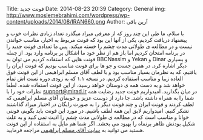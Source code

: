 Title: فونت جدید
Date: 2014-08-23 20:39
Category: General
img: http://www.moslemebrahimi.com/wordpress/wp-content/uploads/2014/08/IRAN660.png
Author: آرین باقی

با سلام،
ما طی این چند روز که از معرفی میراد میگذرد تعداد زیادی نظرات خوب و پیشنهاد دریافت کردیم، یکی از آنها این بود که فونت مربوط به اخبار، مناسب خواندن نیست و در مطالعه ی طولانی مدت چشم را خسته میکند. پس ما تعدادی فونت جدید را در برنامه امتحان کردیم اما باز هم از نظر خود ما اشکال بر برنامه وارد بود. از جمله فونت هایی که استفاده کردیم می توان به BBCNassim و Yekan و Dinar و بسیاری دیگر اشاره کرد. در همین جست و جو ها برای فونت مناسب بودیم که فونت ایران را یافتیم، که به نظرمان بسیار مناسب بود و با لطف آقای مسلم ابراهیمی از این فونت فوق العاده زیبا و مناسب استفاده کردیم. در نسخه ۱.۱ که به زودی دوره تست اش تمام خواهد شد و به دست همه ی دوستان خواهد رسید، از این فونت استفاده شده. لطفا نظرات خود را با support@mirad.ir در میان بگذارید.
امیدواریم فونت جدید رضایت همه شما را به همراه داشته باشد. جا دارد از دوست عزیز و خوبمان آقای مسلم ابراهیمی که لطف کردند و فونت ایران و چند فونت دیگر را به صورت رایگان در اختیار میراد گذاشتند تشکر کنیم. امیدواریم لایق این همه لطف باشیم.
در مورد این فونت باید بگویم، فونتی خوانا و مناسب است که در مطالعه ی طولانی مدت چشم را اذیت نمی کنید و به علت شکیل بودنش ظاهر برنماه را بهبود می بخشد. اگر شما هم مایل به استفاده از این فونت هستید می توانید به [سایت آقای مسلم ابراهیمی](http://www.moslemebrahimi.com) مراجعه فرمایید.
